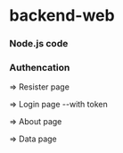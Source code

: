# backend-web

### Node.js code

### Authencation  


=> Resister page

=> Login page
      --with token

=> About page

=> Data page

